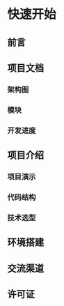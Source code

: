 # 快速开始

## 前言


## 项目文档

### 架构图

### 模块

### 开发进度


## 项目介绍

### 项目演示

### 代码结构

### 技术选型



## 环境搭建


## 交流渠道


## 许可证
